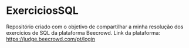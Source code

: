 # ExerciciosSQL
Repositório criado com o objetivo de compartilhar a minha resolução dos exercícios de SQL da plataforma Beecrowd. Link da plataforma: https://judge.beecrowd.com/pt/login
